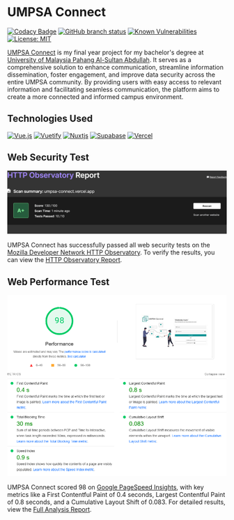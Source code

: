 # UMPSA Connect

[![Codacy Badge](https://app.codacy.com/project/badge/Grade/9d8ccda3c34247fd8c6629c9cf5eed33)](https://app.codacy.com/gh/zhaolinlau/UMPSA-Connect/dashboard?utm_source=gh&utm_medium=referral&utm_content=&utm_campaign=Badge_grade) [![GitHub branch status](https://img.shields.io/github/checks-status/zhaolinlau/UMPSA-Connect/master)](https://github.com/zhaolinlau/UMPSA-Connect/commits/master/) [![Known Vulnerabilities](https://snyk.io/test/github/zhaolinlau/UMPSA-Connect/badge.svg)](https://snyk.io/test/github/zhaolinlau/UMPSA-Connect) [![License: MIT](https://img.shields.io/badge/License-MIT-yellow.svg)](https://opensource.org/licenses/MIT)

[UMPSA Connect](https://umpsa-connect.vercel.app/) is my final year project for my bachelor's degree at [University of Malaysia Pahang Al-Sultan Abdullah](https://www.umpsa.edu.my/en). It serves as a comprehensive solution to enhance communication, streamline information dissemination, foster engagement, and improve data security across the entire UMPSA community. By providing users with easy access to relevant information and facilitating seamless communication, the platform aims to create a more connected and informed campus environment.

## Technologies Used

[![Vue.js](https://img.shields.io/badge/vuejs-%2335495e.svg?style=for-the-badge&logo=vuedotjs&logoColor=%234FC08D)](https://vuejs.org/) [![Vuetify](https://img.shields.io/badge/Vuetify-1867C0?style=for-the-badge&logo=vuetify&logoColor=AEDDFF)](https://vuetifyjs.com/en/) [![Nuxtjs](https://img.shields.io/badge/Nuxt-002E3B?style=for-the-badge&logo=nuxtdotjs&logoColor=#00DC82)](https://nuxt.com/) [![Supabase](https://img.shields.io/badge/Supabase-3ECF8E?style=for-the-badge&logo=supabase&logoColor=white)](https://supabase.com/) [![Vercel](https://img.shields.io/badge/vercel-%23000000.svg?style=for-the-badge&logo=vercel&logoColor=white)](https://vercel.com/)

## Web Security Test

![security_test.png](public/img/security_test.png)

UMPSA Connect has successfully passed all web security tests on the [Mozilla Developer Network HTTP Observatory](https://developer.mozilla.org/en-US/observatory). To verify the results, you can view the [HTTP Observatory Report](https://developer.mozilla.org/en-US/observatory/analyze?host=umpsa-connect.vercel.app).

## Web Performance Test

![performance_test.png](public/img/performance_test.png)

UMPSA Connect scored 98 on [Google PageSpeed Insights](https://pagespeed.web.dev/), with key metrics like a First Contentful Paint of 0.4 seconds, Largest Contentful Paint of 0.8 seconds, and a Cumulative Layout Shift of 0.083. For detailed results, view the [Full Analysis Report](https://pagespeed.web.dev/analysis/https-umpsa-connect-vercel-app/33s041z42e?form_factor=desktop).